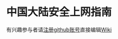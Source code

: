 中国大陆安全上网指南
=====
有兴趣参与者请[注册github账号](https://github.com/signup/free)直接编辑[Wiki](https://github.com/Realm0xFFreedom/Safe-Chinternet/wiki)
